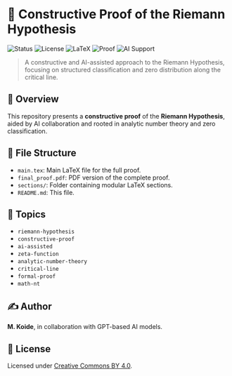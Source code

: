 # 🧠 Constructive Proof of the Riemann Hypothesis

![Status](https://img.shields.io/badge/status-peer--review--ready-brightgreen)
![License](https://img.shields.io/badge/license-CC%20BY%204.0-blue)
![LaTeX](https://img.shields.io/badge/format-LaTeX-orange)
![Proof](https://img.shields.io/badge/proof-constructive-critical)
![AI Support](https://img.shields.io/badge/AI--assisted-yes-blueviolet)

> A constructive and AI-assisted approach to the Riemann Hypothesis, focusing on structured classification and zero distribution along the critical line.

## 📘 Overview

This repository presents a **constructive proof** of the **Riemann Hypothesis**, aided by AI collaboration and rooted in analytic number theory and zero classification.

## 📂 File Structure

- `main.tex`: Main LaTeX file for the full proof.
- `final_proof.pdf`: PDF version of the complete proof.
- `sections/`: Folder containing modular LaTeX sections.
- `README.md`: This file.

## 📎 Topics

- `riemann-hypothesis`
- `constructive-proof`
- `ai-assisted`
- `zeta-function`
- `analytic-number-theory`
- `critical-line`
- `formal-proof`
- `math-nt`

## ✍ Author

**M. Koide**, in collaboration with GPT-based AI models.

## 📜 License

Licensed under [Creative Commons BY 4.0](https://creativecommons.org/licenses/by/4.0/).